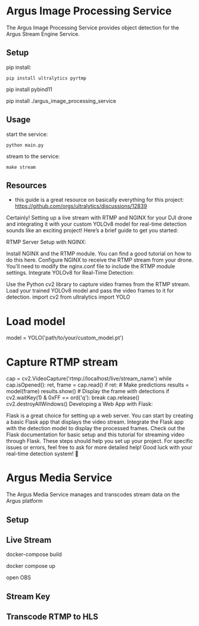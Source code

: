 # Argus Image Processing Service 

The Argus Image Processing Service provides object detection for the Argus Stream Engine Service.

## Setup 

pip install:
```
pip install ultralytics pyrtmp
```
pip install pybind11

pip install ./argus_image_processing_service

## Usage 

start the service:
```
python main.py
```

stream to the service: 
```
make stream
```

## Resources

* this guide is a great resource on basically everything for this project: https://github.com/orgs/ultralytics/discussions/12839

Certainly! Setting up a live stream with RTMP and NGINX for your DJI drone and integrating it with your custom YOLOv8 model for real-time detection sounds like an exciting project! Here’s a brief guide to get you started:

RTMP Server Setup with NGINX:

Install NGINX and the RTMP module. You can find a good tutorial on how to do this here.
Configure NGINX to receive the RTMP stream from your drone. You'll need to modify the nginx.conf file to include the RTMP module settings.
Integrate YOLOv8 for Real-Time Detection:

Use the Python cv2 library to capture video frames from the RTMP stream.
Load your trained YOLOv8 model and pass the video frames to it for detection.
import cv2
from ultralytics import YOLO

# Load model
model = YOLO('path/to/your/custom_model.pt')

# Capture RTMP stream
cap = cv2.VideoCapture('rtmp://localhost/live/stream_name')
while cap.isOpened():
    ret, frame = cap.read()
    if ret:
        # Make predictions
        results = model(frame)
        results.show()  # Display the frame with detections
    if cv2.waitKey(1) & 0xFF == ord('q'):
        break
cap.release()
cv2.destroyAllWindows()
Developing a Web App with Flask:

Flask is a great choice for setting up a web server. You can start by creating a basic Flask app that displays the video stream.
Integrate the Flask app with the detection model to display the processed frames.
Check out the Flask documentation for basic setup and this tutorial for streaming video through Flask.
These steps should help you set up your project. For specific issues or errors, feel free to ask for more detailed help! Good luck with your real-time detection system! 🚀

# Argus Media Service

The Argus Media Service manages and transcodes stream data on the Argus platform

## Setup 


## Live Stream

docker-compose build 

docker compose up 

open OBS

## Stream Key

## Transcode RTMP to HLS